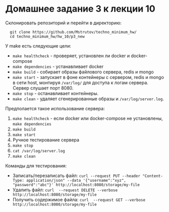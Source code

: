 # Домашнее задание 3 к лекции 10

Склонировать репозиторий и перейти в директорию:
```
  git clone https://github.com/Mstrutov/techno_minimum_hw/
  cd techno_minimum_hw/hw_10/p3_new
```

У make есть следующие цели:
- `make healthcheck` - проверяет, установлен ли docker и docker-compose
- `make dependencies` - устанавливает docker
- `make build` - собирает образы файлового сервера, redis и mongo
- `make start` - запускает в фоне контейнеры с сервером, redis и mongo в сети host, монтируя `/var/log/` для доступа к логам сервера. Сервер слушает порт 8080.
- `make stop` - останавливает контейнеры.
- `make clean` - удаляет сгенерированные образы и `/var/log/server.log`.

Предполается такое использование сервера:
1. `make healthcheck` - если docker или docker-compose не установлены, `make dependencies`
2. `make build`
3. `make start`
4. Ручное тестирование сервера
5. `make stop`
6. `cat /var/log/server.log`
6. `make clean`

Команды для тестирования:
- Записать/перезаписать файл: `curl --request PUT --header "Content-Type: application/json" --data '{"username":"xyz", "password":"abc"}' http://localhost:8080/storage/my-file`
- Удалить файл: `curl  --request DELETE --verbose http://localhost:8080/storage/my-file`
- Получить содержимое файла: `curl  --request GET --verbose http://localhost:8080/storage/my-file`

